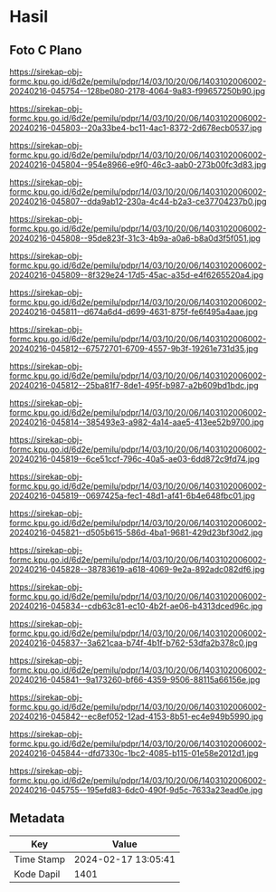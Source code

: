 # Hasil

## Foto C Plano

https://sirekap-obj-formc.kpu.go.id/6d2e/pemilu/pdpr/14/03/10/20/06/1403102006002-20240216-045754--128be080-2178-4064-9a83-f99657250b90.jpg

https://sirekap-obj-formc.kpu.go.id/6d2e/pemilu/pdpr/14/03/10/20/06/1403102006002-20240216-045803--20a33be4-bc11-4ac1-8372-2d678ecb0537.jpg

https://sirekap-obj-formc.kpu.go.id/6d2e/pemilu/pdpr/14/03/10/20/06/1403102006002-20240216-045804--954e8966-e9f0-46c3-aab0-273b00fc3d83.jpg

https://sirekap-obj-formc.kpu.go.id/6d2e/pemilu/pdpr/14/03/10/20/06/1403102006002-20240216-045807--dda9ab12-230a-4c44-b2a3-ce37704237b0.jpg

https://sirekap-obj-formc.kpu.go.id/6d2e/pemilu/pdpr/14/03/10/20/06/1403102006002-20240216-045808--95de823f-31c3-4b9a-a0a6-b8a0d3f5f051.jpg

https://sirekap-obj-formc.kpu.go.id/6d2e/pemilu/pdpr/14/03/10/20/06/1403102006002-20240216-045809--8f329e24-17d5-45ac-a35d-e4f6265520a4.jpg

https://sirekap-obj-formc.kpu.go.id/6d2e/pemilu/pdpr/14/03/10/20/06/1403102006002-20240216-045811--d674a6d4-d699-4631-875f-fe6f495a4aae.jpg

https://sirekap-obj-formc.kpu.go.id/6d2e/pemilu/pdpr/14/03/10/20/06/1403102006002-20240216-045812--67572701-6709-4557-9b3f-19261e731d35.jpg

https://sirekap-obj-formc.kpu.go.id/6d2e/pemilu/pdpr/14/03/10/20/06/1403102006002-20240216-045812--25ba81f7-8de1-495f-b987-a2b609bd1bdc.jpg

https://sirekap-obj-formc.kpu.go.id/6d2e/pemilu/pdpr/14/03/10/20/06/1403102006002-20240216-045814--385493e3-a982-4a14-aae5-413ee52b9700.jpg

https://sirekap-obj-formc.kpu.go.id/6d2e/pemilu/pdpr/14/03/10/20/06/1403102006002-20240216-045819--6ce51ccf-796c-40a5-ae03-6dd872c9fd74.jpg

https://sirekap-obj-formc.kpu.go.id/6d2e/pemilu/pdpr/14/03/10/20/06/1403102006002-20240216-045819--0697425a-fec1-48d1-af41-6b4e648fbc01.jpg

https://sirekap-obj-formc.kpu.go.id/6d2e/pemilu/pdpr/14/03/10/20/06/1403102006002-20240216-045821--d505b615-586d-4ba1-9681-429d23bf30d2.jpg

https://sirekap-obj-formc.kpu.go.id/6d2e/pemilu/pdpr/14/03/10/20/06/1403102006002-20240216-045828--38783619-a618-4069-9e2a-892adc082df6.jpg

https://sirekap-obj-formc.kpu.go.id/6d2e/pemilu/pdpr/14/03/10/20/06/1403102006002-20240216-045834--cdb63c81-ec10-4b2f-ae06-b4313dced96c.jpg

https://sirekap-obj-formc.kpu.go.id/6d2e/pemilu/pdpr/14/03/10/20/06/1403102006002-20240216-045837--3a621caa-b74f-4b1f-b762-53dfa2b378c0.jpg

https://sirekap-obj-formc.kpu.go.id/6d2e/pemilu/pdpr/14/03/10/20/06/1403102006002-20240216-045841--9a173260-bf66-4359-9506-88115a66156e.jpg

https://sirekap-obj-formc.kpu.go.id/6d2e/pemilu/pdpr/14/03/10/20/06/1403102006002-20240216-045842--ec8ef052-12ad-4153-8b51-ec4e949b5990.jpg

https://sirekap-obj-formc.kpu.go.id/6d2e/pemilu/pdpr/14/03/10/20/06/1403102006002-20240216-045844--dfd7330c-1bc2-4085-b115-01e58e2012d1.jpg

https://sirekap-obj-formc.kpu.go.id/6d2e/pemilu/pdpr/14/03/10/20/06/1403102006002-20240216-045755--195efd83-6dc0-490f-9d5c-7633a23ead0e.jpg


## Metadata

| Key        | Value               |
| ---------- | ------------------- |
| Time Stamp | 2024-02-17 13:05:41 |
| Kode Dapil | 1401                |



